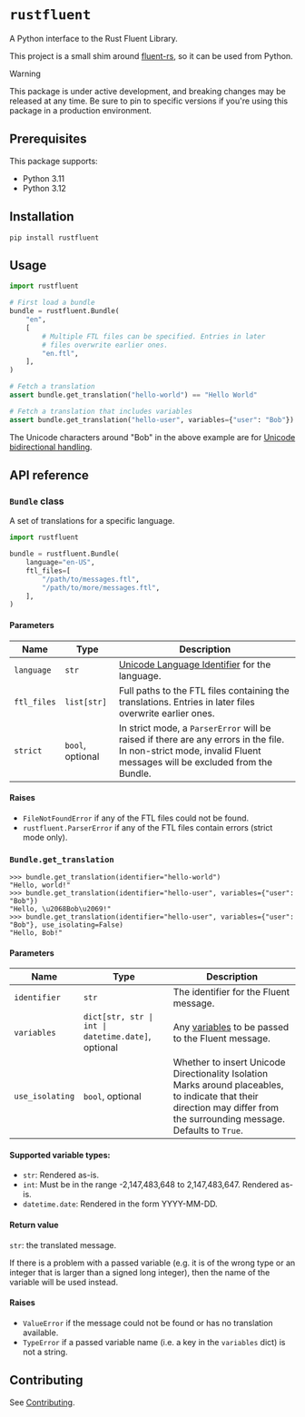 # `rustfluent`

A Python interface to the Rust Fluent Library.

This project is a small shim around [fluent-rs](https://github.com/projectfluent/fluent-rs), so it
can be used from Python.

> [!WARNING]
> This package is under active development, and breaking changes may be released at any time. Be sure to pin to
> specific versions if you're using this package in a production environment.

## Prerequisites

This package supports:

- Python 3.11
- Python 3.12

## Installation

```
pip install rustfluent
```

## Usage

```python
import rustfluent

# First load a bundle
bundle = rustfluent.Bundle(
    "en",
    [
        # Multiple FTL files can be specified. Entries in later
        # files overwrite earlier ones.
        "en.ftl",
    ],
)

# Fetch a translation
assert bundle.get_translation("hello-world") == "Hello World"

# Fetch a translation that includes variables
assert bundle.get_translation("hello-user", variables={"user": "Bob"}) == "Hello, \u2068Bob\u2069"
```

The Unicode characters around "Bob" in the above example are for
[Unicode bidirectional handling](https://www.unicode.org/reports/tr9/).

## API reference

### `Bundle` class

A set of translations for a specific language.

```python
import rustfluent

bundle = rustfluent.Bundle(
    language="en-US",
    ftl_files=[
        "/path/to/messages.ftl",
        "/path/to/more/messages.ftl",
    ],
)
```

#### Parameters

| Name        | Type             | Description                                                                                                                                                       |
| ----------- | ---------------- | ----------------------------------------------------------------------------------------------------------------------------------------------------------------- |
| `language`  | `str`            | [Unicode Language Identifier](https://unicode.org/reports/tr35/tr35.html#Unicode_language_identifier) for the language.                                           |
| `ftl_files` | `list[str]`      | Full paths to the FTL files containing the translations. Entries in later files overwrite earlier ones.                                                           |
| `strict`    | `bool`, optional | In strict mode, a `ParserError` will be raised if there are any errors in the file. In non-strict mode, invalid Fluent messages will be excluded from the Bundle. |

#### Raises

- `FileNotFoundError` if any of the FTL files could not be found.
- `rustfluent.ParserError` if any of the FTL files contain errors (strict mode only).

### `Bundle.get_translation`

```
>>> bundle.get_translation(identifier="hello-world")
"Hello, world!"
>>> bundle.get_translation(identifier="hello-user", variables={"user": "Bob"})
"Hello, \u2068Bob\u2069!"
>>> bundle.get_translation(identifier="hello-user", variables={"user": "Bob"}, use_isolating=False)
"Hello, Bob!"
```

#### Parameters

| Name            | Type                                               | Description                                                                                                                                                               |
| --------------- | -------------------------------------------------- | ------------------------------------------------------------------------------------------------------------------------------------------------------------------------- |
| `identifier`    | `str`                                              | The identifier for the Fluent message.                                                                                                                                    |
| `variables`     | `dict[str, str \| int \| datetime.date]`, optional | Any [variables](https://projectfluent.org/fluent/guide/variables.html) to be passed to the Fluent message.                                                                |
| `use_isolating` | `bool`, optional                                   | Whether to insert Unicode Directionality Isolation Marks around placeables, to indicate that their direction may differ from the surrounding message. Defaults to `True`. |

#### Supported variable types:

- `str`: Rendered as-is.
- `int`: Must be in the range -2,147,483,648 to 2,147,483,647. Rendered as-is.
- `datetime.date`: Rendered in the form YYYY-MM-DD.

#### Return value

`str`: the translated message.

If there is a problem with a passed variable (e.g. it is of the wrong type or an integer that is larger than a
signed long integer), then the name of the variable will be used instead.

#### Raises

- `ValueError` if the message could not be found or has no translation available.
- `TypeError` if a passed variable name (i.e. a key in the `variables` dict) is not a string.

## Contributing

See [Contributing](./CONTRIBUTING.md).
